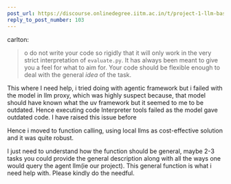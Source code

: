 ```yaml
---
post_url: https://discourse.onlinedegree.iitm.ac.in/t/project-1-llm-based-automation-agent-discussion-thread-tds-jan-2025/164277/107
reply_to_post_number: 103
---
```

 carlton:

> o do not write your code so rigidly that it will only work in the very strict interpretation of `evaluate.py`. It has always been meant to give you a feel for what to aim for. Your code should be flexible enough to deal with the general *idea* of the task.

This where I need help, i tried doing with agentic framework but i failed with the model in llm proxy, which was highly suspect because, that model should have known what the uv framework but it seemed to me to be outdated. Hence executing code Interpreter tools failed as the model gave outdated code. I have raised this issue before

Hence i moved to function calling, using local llms as cost-effective solution and it was quite robust.

I just need to understand how the function should be general, maybe 2-3 tasks you could provide the general description along with all the ways one would query the agent llm(ie our project). This general function is what i need help with. Please kindly do the needful.